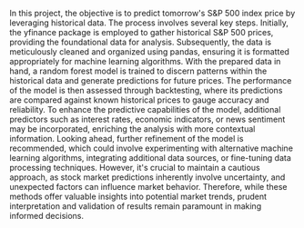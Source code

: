 In this project, the objective is to predict tomorrow's S&P 500 index price by leveraging historical data. The process involves several key steps. Initially, the yfinance package is employed to gather historical S&P 500 prices, providing the foundational data for analysis. Subsequently, the data is meticulously cleaned and organized using pandas, ensuring it is formatted appropriately for machine learning algorithms. With the prepared data in hand, a random forest model is trained to discern patterns within the historical data and generate predictions for future prices. The performance of the model is then assessed through backtesting, where its predictions are compared against known historical prices to gauge accuracy and reliability. To enhance the predictive capabilities of the model, additional predictors such as interest rates, economic indicators, or news sentiment may be incorporated, enriching the analysis with more contextual information. Looking ahead, further refinement of the model is recommended, which could involve experimenting with alternative machine learning algorithms, integrating additional data sources, or fine-tuning data processing techniques. However, it's crucial to maintain a cautious approach, as stock market predictions inherently involve uncertainty, and unexpected factors can influence market behavior. Therefore, while these methods offer valuable insights into potential market trends, prudent interpretation and validation of results remain paramount in making informed decisions.
